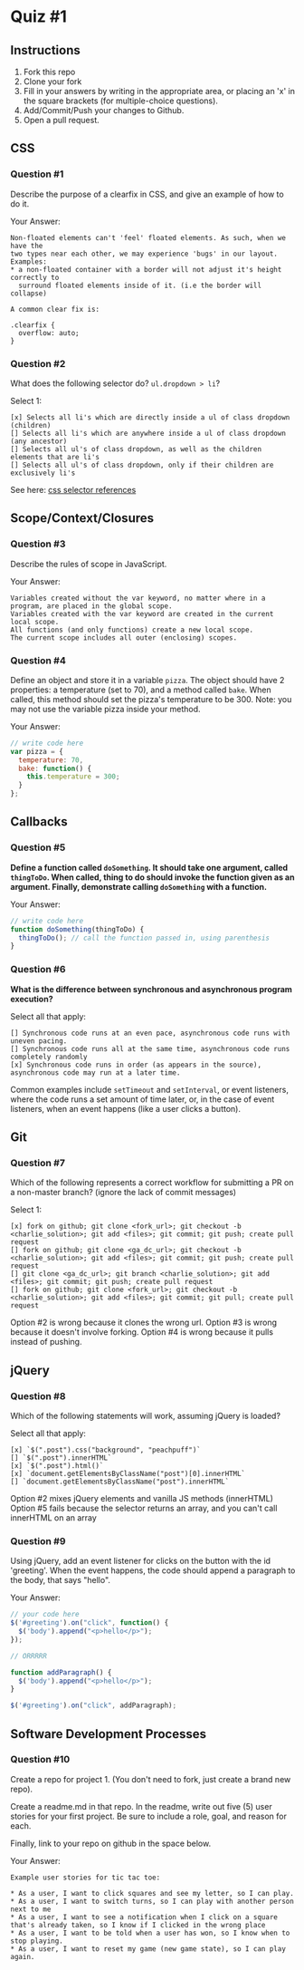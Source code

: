 # Quiz #1

## Instructions

1. Fork this repo
2. Clone your fork
3. Fill in your answers by writing in the appropriate area, or placing an 'x' in
the square brackets (for multiple-choice questions).
4. Add/Commit/Push your changes to Github.
5. Open a pull request.

## CSS

### Question #1

Describe the purpose of a clearfix in CSS, and give an example of how to do it.

Your Answer:
```text
Non-floated elements can't 'feel' floated elements. As such, when we have the
two types near each other, we may experience 'bugs' in our layout. Examples:
* a non-floated container with a border will not adjust it's height correctly to
  surround floated elements inside of it. (i.e the border will collapse)

A common clear fix is:

.clearfix {
  overflow: auto;
}
```

### Question #2

What does the following selector do?  `ul.dropdown > li`?

Select 1:
```
[x] Selects all li's which are directly inside a ul of class dropdown (children)
[] Selects all li's which are anywhere inside a ul of class dropdown (any ancestor)
[] Selects all ul's of class dropdown, as well as the children elements that are li's
[] Selects all ul's of class dropdown, only if their children are exclusively li's
```

See here: [css selector references](http://www.w3schools.com/cssref/css_selectors.asp)

## Scope/Context/Closures

### Question #3

Describe the rules of scope in JavaScript.

Your Answer:
```text
Variables created without the var keyword, no matter where in a program, are placed in the global scope.
Variables created with the var keyword are created in the current local scope.
All functions (and only functions) create a new local scope.
The current scope includes all outer (enclosing) scopes.
```


### Question #4

Define an object and store it in a variable `pizza`. The object should have 2
properties: a temperature (set to 70), and a method called `bake`. When called,
this method should set the pizza's temperature to be 300. Note: you may not use
the variable pizza inside your method.

Your Answer:
```js
// write code here
var pizza = {
  temperature: 70,
  bake: function() {
    this.temperature = 300;
  }
};
```

## Callbacks

### Question #5

**Define a function called `doSomething`. It should take one argument, called
`thingToDo`. When called, thing to do should invoke the function given as an
argument. Finally, demonstrate calling `doSomething` with a function.**

Your Answer:
```js
// write code here
function doSomething(thingToDo) {
  thingToDo(); // call the function passed in, using parenthesis
}
```

### Question #6

**What is the difference between synchronous and asynchronous program execution?**

Select all that apply:
```
[] Synchronous code runs at an even pace, asynchronous code runs with uneven pacing.
[] Synchronous code runs all at the same time, asynchronous code runs completely randomly
[x] Synchronous code runs in order (as appears in the source), asynchronous code may run at a later time.
```

Common examples include `setTimeout` and `setInterval`, or event listeners,
where the code runs a set amount of time later, or, in the case of event
listeners, when an event happens (like a user clicks a button).

## Git

### Question #7

Which of the following represents a correct workflow for submitting a PR on a non-master branch?
(ignore the lack of commit messages)

Select 1:
```
[x] fork on github; git clone <fork_url>; git checkout -b <charlie_solution>; git add <files>; git commit; git push; create pull request
[] fork on github; git clone <ga_dc_url>; git checkout -b <charlie_solution>; git add <files>; git commit; git push; create pull request
[] git clone <ga_dc_url>; git branch <charlie_solution>; git add <files>; git commit; git push; create pull request
[] fork on github; git clone <fork_url>; git checkout -b <charlie_solution>; git add <files>; git commit; git pull; create pull request
```

Option #2 is wrong because it clones the wrong url.
Option #3 is wrong because it doesn't involve forking.
Option #4 is wrong because it pulls instead of pushing.


## jQuery

### Question #8

Which of the following statements will work, assuming jQuery is loaded?

Select all that apply:
```
[x] `$(".post").css("background", "peachpuff")`
[] `$(".post").innerHTML`
[x] `$(".post").html()`
[x] `document.getElementsByClassName("post")[0].innerHTML`
[] `document.getElementsByClassName("post").innerHTML`
```

Option #2 mixes jQuery elements and vanilla JS methods (innerHTML)
Option #5 fails because the selector returns an array, and you can't call innerHTML on an array


### Question #9

Using jQuery, add an event listener for clicks on the button with the id
'greeting'. When the event happens, the code should append a paragraph to the
body, that says "hello".

Your Answer:
```js
// your code here
$('#greeting').on("click", function() {
  $('body').append("<p>hello</p>");
});

// ORRRRR

function addParagraph() {
  $('body').append("<p>hello</p>");
}

$('#greeting').on("click", addParagraph);

```

## Software Development Processes

### Question #10

Create a repo for project 1. (You don't need to fork, just create a brand new repo).

Create a readme.md in that repo. In the readme, write out five (5) user stories for your first project. Be sure to include a
role, goal, and reason for each.

Finally, link to your repo on github in the space below.

Your Answer:
```text
Example user stories for tic tac toe:

* As a user, I want to click squares and see my letter, so I can play.
* As a user, I want to switch turns, so I can play with another person next to me
* As a user, I want to see a notification when I click on a square that's already taken, so I know if I clicked in the wrong place
* As a user, I want to be told when a user has won, so I know when to stop playing.
* As a user, I want to reset my game (new game state), so I can play again.
```
